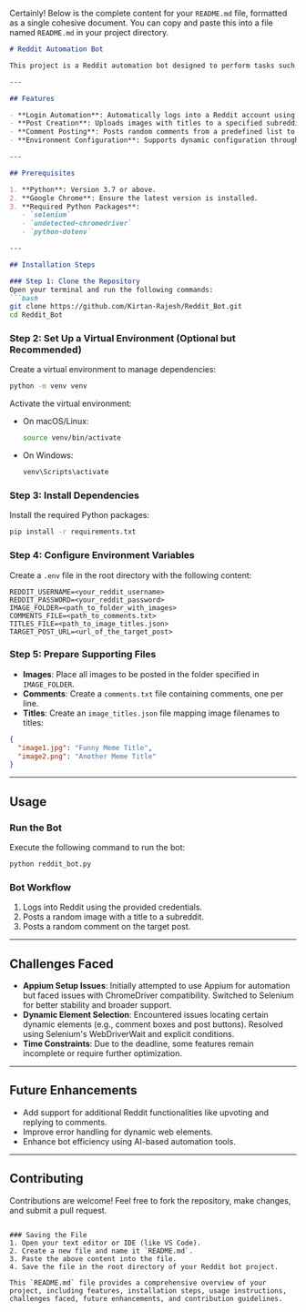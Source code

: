 Certainly! Below is the complete content for your `README.md` file, formatted as a single cohesive document. You can copy and paste this into a file named `README.md` in your project directory.

```markdown
# Reddit Automation Bot

This project is a Reddit automation bot designed to perform tasks such as logging into Reddit, posting images with titles, and commenting on specific posts. The bot leverages Selenium with Undetected ChromeDriver for browser automation.

---

## Features

- **Login Automation**: Automatically logs into a Reddit account using credentials stored in a `.env` file.
- **Post Creation**: Uploads images with titles to a specified subreddit.
- **Comment Posting**: Posts random comments from a predefined list to a target post.
- **Environment Configuration**: Supports dynamic configuration through environment variables.

---

## Prerequisites

1. **Python**: Version 3.7 or above.
2. **Google Chrome**: Ensure the latest version is installed.
3. **Required Python Packages**: 
   - `selenium`
   - `undetected-chromedriver`
   - `python-dotenv`

---

## Installation Steps

### Step 1: Clone the Repository
Open your terminal and run the following commands:
```bash
git clone https://github.com/Kirtan-Rajesh/Reddit_Bot.git
cd Reddit_Bot
```

### Step 2: Set Up a Virtual Environment (Optional but Recommended)
Create a virtual environment to manage dependencies:
```bash
python -m venv venv
```
Activate the virtual environment:
- On macOS/Linux:
  ```bash
  source venv/bin/activate
  ```
- On Windows:
  ```bash
  venv\Scripts\activate
  ```

### Step 3: Install Dependencies
Install the required Python packages:
```bash
pip install -r requirements.txt
```

### Step 4: Configure Environment Variables
Create a `.env` file in the root directory with the following content:
```plaintext
REDDIT_USERNAME=<your_reddit_username>
REDDIT_PASSWORD=<your_reddit_password>
IMAGE_FOLDER=<path_to_folder_with_images>
COMMENTS_FILE=<path_to_comments.txt>
TITLES_FILE=<path_to_image_titles.json>
TARGET_POST_URL=<url_of_the_target_post>
```

### Step 5: Prepare Supporting Files
- **Images**: Place all images to be posted in the folder specified in `IMAGE_FOLDER`.
- **Comments**: Create a `comments.txt` file containing comments, one per line.
- **Titles**: Create an `image_titles.json` file mapping image filenames to titles:
```json
{
  "image1.jpg": "Funny Meme Title",
  "image2.png": "Another Meme Title"
}
```

---

## Usage

### Run the Bot
Execute the following command to run the bot:
```bash
python reddit_bot.py
```

### Bot Workflow
1. Logs into Reddit using the provided credentials.
2. Posts a random image with a title to a subreddit.
3. Posts a random comment on the target post.

---

## Challenges Faced

- **Appium Setup Issues**: Initially attempted to use Appium for automation but faced issues with ChromeDriver compatibility. Switched to Selenium for better stability and broader support.
- **Dynamic Element Selection**: Encountered issues locating certain dynamic elements (e.g., comment boxes and post buttons). Resolved using Selenium's WebDriverWait and explicit conditions.
- **Time Constraints**: Due to the deadline, some features remain incomplete or require further optimization.

---

## Future Enhancements

- Add support for additional Reddit functionalities like upvoting and replying to comments.
- Improve error handling for dynamic web elements.
- Enhance bot efficiency using AI-based automation tools.

---

## Contributing

Contributions are welcome! Feel free to fork the repository, make changes, and submit a pull request.
```

### Saving the File
1. Open your text editor or IDE (like VS Code).
2. Create a new file and name it `README.md`.
3. Paste the above content into the file.
4. Save the file in the root directory of your Reddit bot project.

This `README.md` file provides a comprehensive overview of your project, including features, installation steps, usage instructions, challenges faced, future enhancements, and contribution guidelines.
